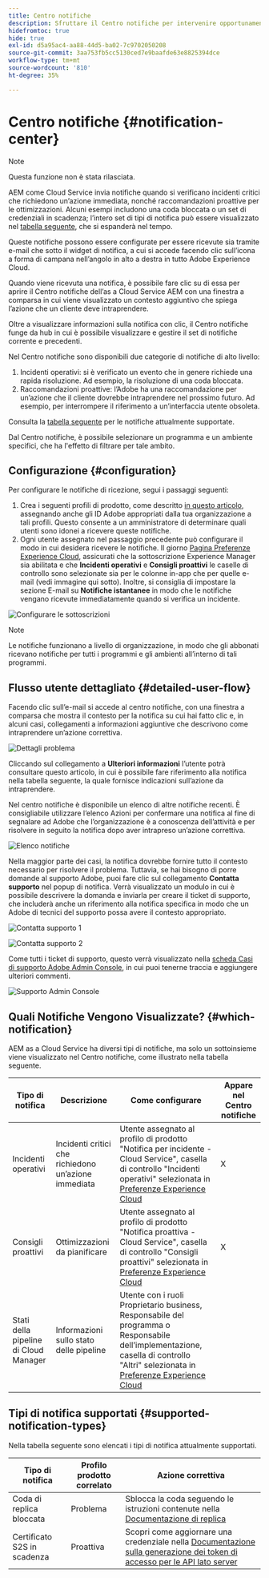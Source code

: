 ```yaml
---
title: Centro notifiche
description: Sfruttare il Centro notifiche per intervenire opportunamente su problemi e altre informazioni importanti
hidefromtoc: true
hide: true
exl-id: d5a95ac4-aa88-44d5-ba02-7c9702050208
source-git-commit: 3aa753fb5cc5130ced7e9baafde63e8825394dce
workflow-type: tm+mt
source-wordcount: '810'
ht-degree: 35%

---
```


# Centro notifiche {#notification-center}

>[!NOTE]
>Questa funzione non è stata rilasciata.

AEM come Cloud Service invia notifiche quando si verificano incidenti critici che richiedono un’azione immediata, nonché raccomandazioni proattive per le ottimizzazioni. Alcuni esempi includono una coda bloccata o un set di credenziali in scadenza; l’intero set di tipi di notifica può essere visualizzato nel [tabella seguente](#supported-notification-types), che si espanderà nel tempo.

Queste notifiche possono essere configurate per essere ricevute sia tramite e-mail che sotto il widget di notifica, a cui si accede facendo clic sull’icona a forma di campana nell’angolo in alto a destra in tutto Adobe Experience Cloud.

Quando viene ricevuta una notifica, è possibile fare clic su di essa per aprire il Centro notifiche dell’as a Cloud Service AEM con una finestra a comparsa in cui viene visualizzato un contesto aggiuntivo che spiega l’azione che un cliente deve intraprendere.

Oltre a visualizzare informazioni sulla notifica con clic, il Centro notifiche funge da hub in cui è possibile visualizzare e gestire il set di notifiche corrente e precedenti. <!-- It can be accessed directly at the url TBD (Alexandru: I'm intentionally keeping it TBD for now so customers don't find it) -->

Nel Centro notifiche sono disponibili due categorie di notifiche di alto livello:

1. Incidenti operativi: si è verificato un evento che in genere richiede una rapida risoluzione. Ad esempio, la risoluzione di una coda bloccata.
1. Raccomandazioni proattive: l’Adobe ha una raccomandazione per un’azione che il cliente dovrebbe intraprendere nel prossimo futuro. Ad esempio, per interrompere il riferimento a un’interfaccia utente obsoleta.

Consulta la [tabella seguente](#supported-notification-types) per le notifiche attualmente supportate.

Dal Centro notifiche, è possibile selezionare un programma e un ambiente specifici, che ha l&#39;effetto di filtrare per tale ambito.

## Configurazione {#configuration}

Per configurare le notifiche di ricezione, segui i passaggi seguenti:

1. Crea i seguenti profili di prodotto, come descritto [in questo articolo](/help/journey-onboarding/notification-profiles.md), assegnando anche gli ID Adobe appropriati dalla tua organizzazione a tali profili. Questo consente a un amministratore di determinare quali utenti sono idonei a ricevere queste notifiche.
1. Ogni utente assegnato nel passaggio precedente può configurare il modo in cui desidera ricevere le notifiche. Il giorno [Pagina Preferenze Experience Cloud](https://experience.adobe.com/preferences/notification-section), assicurati che la sottoscrizione Experience Manager sia abilitata e che **Incidenti operativi** e **Consigli proattivi** le caselle di controllo sono selezionate sia per le colonne in-app che per quelle e-mail (vedi immagine qui sotto). Inoltre, si consiglia di impostare la sezione E-mail su **Notifiche istantanee** in modo che le notifiche vengano ricevute immediatamente quando si verifica un incidente.

![Configurare le sottoscrizioni](/help/operations/assets/configure-subscriptions.png)

>[!NOTE]
>Le notifiche funzionano a livello di organizzazione, in modo che gli abbonati ricevano notifiche per tutti i programmi e gli ambienti all’interno di tali programmi.

## Flusso utente dettagliato {#detailed-user-flow}

Facendo clic sull’e-mail si accede al centro notifiche, con una finestra a comparsa che mostra il contesto per la notifica su cui hai fatto clic e, in alcuni casi, collegamenti a informazioni aggiuntive che descrivono come intraprendere un’azione correttiva.

![Dettagli problema](/help/operations/assets/incident-details.png)

Cliccando sul collegamento a **Ulteriori informazioni** l’utente potrà consultare questo articolo, in cui è possibile fare riferimento alla notifica nella tabella seguente, la quale fornisce indicazioni sull’azione da intraprendere.

Nel centro notifiche è disponibile un elenco di altre notifiche recenti. È consigliabile utilizzare l’elenco Azioni per confermare una notifica al fine di segnalare ad Adobe che l’organizzazione è a conoscenza dell’attività e per risolvere in seguito la notifica dopo aver intrapreso un’azione correttiva.

![Elenco notifiche](/help/operations/assets/notification-list.png)

Nella maggior parte dei casi, la notifica dovrebbe fornire tutto il contesto necessario per risolvere il problema. Tuttavia, se hai bisogno di porre domande al supporto Adobe, puoi fare clic sul collegamento **Contatta supporto** nel popup di notifica. Verrà visualizzato un modulo in cui è possibile descrivere la domanda e inviarla per creare il ticket di supporto, che includerà anche un riferimento alla notifica specifica in modo che un Adobe di tecnici del supporto possa avere il contesto appropriato.

![Contatta supporto 1](/help/operations/assets/contact-support1.png)

![Contatta supporto 2](/help/operations/assets/contact-support2.png)

Come tutti i ticket di supporto, questo verrà visualizzato nella [scheda Casi di supporto Adobe Admin Console](https://helpx.adobe.com/it/enterprise/using/support-for-enterprise.html), in cui puoi tenerne traccia e aggiungere ulteriori commenti.

![Supporto Admin Console](/help/operations/assets/admin-console-support.png)

## Quali Notifiche Vengono Visualizzate? {#which-notification}

AEM as a Cloud Service ha diversi tipi di notifiche, ma solo un sottoinsieme viene visualizzato nel Centro notifiche, come illustrato nella tabella seguente.

| Tipo di notifica | Descrizione | Come configurare | Appare nel Centro notifiche |
|---|---|---|---|
| Incidenti operativi | Incidenti critici che richiedono un’azione immediata | Utente assegnato al profilo di prodotto &quot;Notifica per incidente - Cloud Service&quot;, casella di controllo &quot;Incidenti operativi&quot; selezionata in [Preferenze Experience Cloud](https://experience.adobe.com/preferences) | X |
| Consigli proattivi | Ottimizzazioni da pianificare | Utente assegnato al profilo di prodotto &quot;Notifica proattiva - Cloud Service&quot;, casella di controllo &quot;Consigli proattivi&quot; selezionata in [Preferenze Experience Cloud](https://experience.adobe.com/preferences) | X |
| Stati della pipeline di Cloud Manager | Informazioni sullo stato delle pipeline | Utente con i ruoli Proprietario business, Responsabile del programma o Responsabile dell’implementazione, casella di controllo &quot;Altri&quot; selezionata in [Preferenze Experience Cloud](https://experience.adobe.com/preferences) |  |

## Tipi di notifica supportati {#supported-notification-types}

Nella tabella seguente sono elencati i tipi di notifica attualmente supportati.

| Tipo di notifica | Profilo prodotto correlato | Azione correttiva |
|---|---|---|
| Coda di replica bloccata | Problema | Sblocca la coda seguendo le istruzioni contenute nella [Documentazione di replica](/help/operations/replication.md#troubleshooting) |
| Certificato S2S in scadenza | Proattiva | Scopri come aggiornare una credenziale nella [Documentazione sulla generazione dei token di accesso per le API lato server](/help/implementing/developing/introduction/generating-access-tokens-for-server-side-apis.md#refresh-credentials) |

